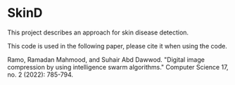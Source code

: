 # SkinD
This project describes an approach for skin disease detection.

This code is used in the following paper, please cite it when using the code.

Ramo, Ramadan Mahmood, and Suhair Abd Dawwod. "Digital image compression by using intelligence swarm algorithms." Computer Science 17, no. 2 (2022): 785-794.
